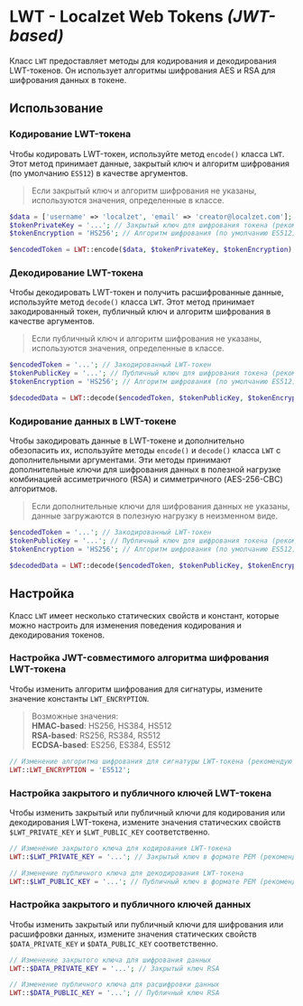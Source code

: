 # LWT - Localzet Web Tokens <i>(JWT-based)</i>

Класс `LWT` предоставляет методы для кодирования и декодирования LWT-токенов. Он использует алгоритмы шифрования AES и RSA для шифрования данных в токене.

## Использование

### Кодирование LWT-токена

Чтобы кодировать LWT-токен, используйте метод `encode()` класса `LWT`. Этот метод принимает данные, закрытый ключ и алгоритм шифрования (по умолчанию `ES512`) в качестве аргументов. 

>Если закрытый ключ и алгоритм шифрования не указаны, используются значения, определенные в классе.

```php
$data = ['username' => 'localzet', 'email' => 'creator@localzet.com'];
$tokenPrivateKey = '...'; // Закрытый ключ для шифрования токена (рекомендую ECDSA)
$tokenEncryption = 'HS256'; // Алгоритм шифрования (по умолчанию ES512)

$encodedToken = LWT::encode($data, $tokenPrivateKey, $tokenEncryption);
```

### Декодирование LWT-токена

Чтобы декодировать LWT-токен и получить расшифрованные данные, используйте метод `decode()` класса `LWT`. Этот метод принимает закодированный токен, публичный ключ и алгоритм шифрования в качестве аргументов. 

>Если публичный ключ и алгоритм шифрования не указаны, используются значения, определенные в классе.

```php
$encodedToken = '...'; // Закодированный LWT-токен
$tokenPublicKey = '...'; // Публичный ключ для шифрования токена (рекомендую ECDSA)
$tokenEncryption = 'HS256'; // Алгоритм шифрования (по умолчанию ES512)

$decodedData = LWT::decode($encodedToken, $tokenPublicKey, $tokenEncryption);
```

### Кодирование данных в LWT-токене

Чтобы закодировать данные в LWT-токене и дополнительно обезопасить их, используйте методы `encode()` и `decode()` класса `LWT` с дополнительными аргументами. 
Эти методы принимают дополнительные ключи для шифрования данных в полезной нагрузке комбинацией ассиметричного (RSA) и симметричного (AES-256-CBC) алгоритмов.

>Если дополнительные ключи для шифрования данных не указаны, данные загружаются в полезную нагрузку в неизменном виде.

```php
$encodedToken = '...'; // Закодированный LWT-токен
$tokenPublicKey = '...'; // Публичный ключ для шифрования токена (рекомендую ECDSA)
$tokenEncryption = 'HS256'; // Алгоритм шифрования (по умолчанию ES512)

$decodedData = LWT::decode($encodedToken, $tokenPublicKey, $tokenEncryption);
```

## Настройка

Класс `LWT` имеет несколько статических свойств и констант, которые можно настроить для изменения поведения кодирования и декодирования токенов.

### Настройка JWT-совместимого алгоритма шифрования LWT-токена

Чтобы изменить алгоритм шифрования для сигнатуры, измените значение константы `LWT_ENCRYPTION`.

>Возможные значения: \
> **HMAC-based**: HS256, HS384, HS512 \
> **RSA-based**: RS256, RS384, RS512 \
> **ECDSA-based**: ES256, ES384, ES512
```php
// Изменение алгоритма шифрования для сигнатуры LWT-токена (рекомендую ES512)
LWT::LWT_ENCRYPTION = 'ES512';
```

### Настройка закрытого и публичного ключей LWT-токена

Чтобы изменить закрытый или публичный ключи для кодирования или декодирования LWT-токена, измените значения статических свойств `$LWT_PRIVATE_KEY` и `$LWT_PUBLIC_KEY` соответственно.

```php
// Изменение закрытого ключа для кодирования LWT-токена
LWT::$LWT_PRIVATE_KEY = '...'; // Закрытый ключ в формате PEM (рекомендую ECDSA)

// Изменение публичного ключа для декодирования LWT-токена
LWT::$LWT_PUBLIC_KEY = '...'; // Публичный ключ в формате PEM (рекомендую ECDSA)
```

### Настройка закрытого и публичного ключей данных

Чтобы изменить закрытый или публичный ключи для шифрования или расшифровки данных, измените значения статических свойств `$DATA_PRIVATE_KEY` и `$DATA_PUBLIC_KEY` соответственно.

```php
// Изменение закрытого ключа для шифрования данных
LWT::$DATA_PRIVATE_KEY = '...'; // Закрытый ключ RSA

// Изменение публичного ключа для расшифровки данных
LWT::$DATA_PUBLIC_KEY = '...'; // Публичный ключ RSA
```
